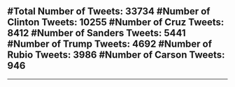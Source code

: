#Total Number of Tweets: 33734 
#Number of Clinton Tweets: 10255
#Number of Cruz Tweets: 8412
#Number of Sanders Tweets: 5441
#Number of Trump Tweets: 4692
#Number of Rubio Tweets: 3986
#Number of Carson Tweets: 946
---
---
